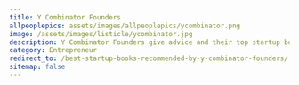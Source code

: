 ```yaml
---
title: Y Combinator Founders
allpeoplepics: assets/images/allpeoplepics/ycombinator.png
image: /assets/images/listicle/ycombinator.jpg
description: Y Combinator Founders give advice and their top startup books and resources.
category: Entrepreneur
redirect_to: /best-startup-books-recommended-by-y-combinator-founders/
sitemap: false
--- 
```










